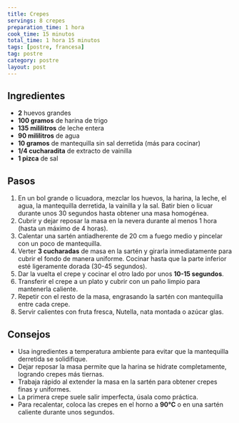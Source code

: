 ```yaml
---
title: Crepes
servings: 8 crepes
preparation_time: 1 hora
cook_time: 15 minutos
total_time: 1 hora 15 minutos
tags: [postre, francesa]
tag: postre
category: postre
layout: post
---
```


## Ingredientes

- **2** huevos grandes
- **100 gramos** de harina de trigo
- **135 mililitros** de leche entera
- **90 mililitros** de agua
- **10 gramos** de mantequilla sin sal derretida (más para cocinar)
- **1/4 cucharadita** de extracto de vainilla
- **1 pizca** de sal

## Pasos

1. En un bol grande o licuadora, mezclar los huevos, la harina, la leche, el agua, la mantequilla derretida, la vainilla y la sal. Batir bien o licuar durante unos 30 segundos hasta obtener una masa homogénea.
2. Cubrir y dejar reposar la masa en la nevera durante al menos 1 hora (hasta un máximo de 4 horas).
3. Calentar una sartén antiadherente de 20 cm a fuego medio y pincelar con un poco de mantequilla.
4. Verter **3 cucharadas** de masa en la sartén y girarla inmediatamente para cubrir el fondo de manera uniforme. Cocinar hasta que la parte inferior esté ligeramente dorada (30-45 segundos).
5. Dar la vuelta el crepe y cocinar el otro lado por unos **10-15 segundos**.
6. Transferir el crepe a un plato y cubrir con un paño limpio para mantenerla caliente.
7. Repetir con el resto de la masa, engrasando la sartén con mantequilla entre cada crepe.
8. Servir calientes con fruta fresca, Nutella, nata montada o azúcar glas.

## Consejos

- Usa ingredientes a temperatura ambiente para evitar que la mantequilla derretida se solidifique.
- Dejar reposar la masa permite que la harina se hidrate completamente, logrando crepes más tiernas.
- Trabaja rápido al extender la masa en la sartén para obtener crepes finas y uniformes.
- La primera crepe suele salir imperfecta, úsala como práctica.
- Para recalentar, coloca las crepes en el horno a **90°C** o en una sartén caliente durante unos segundos.
